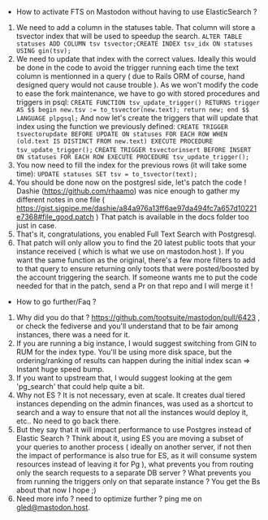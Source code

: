 * How to activate FTS on Mastodon without having to use ElasticSearch ?
1. We need to add a column in the statuses table. That column will store a tsvector index
that will be used to speedup the search.
`ALTER TABLE statuses ADD COLUMN tsv tsvector;CREATE INDEX tsv_idx ON statuses USING gin(tsv);`
2. We need to update that index with the correct values. Ideally this would be done in the code to avoid the trigger running each time the 
text column is mentionned in a query ( due to Rails ORM of course, hand designed query would not cause trouble ). As we won't modify the code
to ease the fork maintenance, we have to go with stored procedures and triggers in psql:
`CREATE FUNCTION tsv_update_trigger() RETURNS trigger AS $$ begin new.tsv := to_tsvector(new.text); return new; end $$ LANGUAGE plpgsql;`
And now let's create the triggers that will update that index using the function we previously defined:
`CREATE TRIGGER tsvectorupdate BEFORE UPDATE ON statuses FOR EACH ROW WHEN (old.text IS DISTINCT FROM new.text) EXECUTE PROCEDURE tsv_update_trigger();`
`CREATE TRIGGER tsvectorinsert BEFORE INSERT ON statuses FOR EACH ROW EXECUTE PROCEDURE tsv_update_trigger();`
3. You now need to fill the index for the previous rows (it will take some time):
`UPDATE statuses SET tsv = to_tsvector(text);`
4. You should be done now on the postgresl side, let's patch the code !
Dashie (https://github.com/rhaamo) was nice enough to gather my different notes in one file ( https://gist.sigpipe.me/dashie/a84a976a13ff6ae97da494fc7a657d10221e7368#file_good.patch )
That patch is available in the docs folder too just in case.
5. That's it, congratulations, you enabled Full Text Search with Postgresql.
6. That patch will only allow you to find the 20 latest public toots that your instance received ( which is what we use on mastodon.host ). If you want the same function as the original, there's a few more filters to add to that query to ensure returning only toots that were posted/boosted by the account triggering the search. If someone wants me to put the code needed for that in the patch, send a Pr on that repo and I will merge it !

* How to go further/Faq ?
1. Why did you do that ?  https://github.com/tootsuite/mastodon/pull/6423 , or check the fediverse and you'll understand that to be fair among instances, there was a need for it.
2. If you are running a big instance, I would suggest switching from GIN to RUM for the index type. You'll be using more disk space, but the ordering/ranking 
of results can happen during the initial index scan => Instant huge speed bump.
3. If you want to upstream that, I would suggest looking at the gem 'pg_search' that could help quite a bit.
4. Why not ES ? It is not necessary, even at scale. It creates dual tiered instances depending on the admin finances, was used as a shortcut to search and a way to ensure that not all the instances would deploy it, etc.. No need to go back there.
5. But they say that it will impact performance to use Postgres instead of Elastic Search ? Think about it, using ES you are moving a subset of your queries to another process ( ideally on another server, if not then the impact of performance is also true for ES, as it will consume system resources instead of leaving it for Pg ), what prevents you from routing only the search requests to a separate DB server ?
What prevents you from running the triggers only on that separate instance ? You get the Bs about that now I hope ;)
6. Need more info ? need to optimize further ? ping me on gled@mastodon.host.

